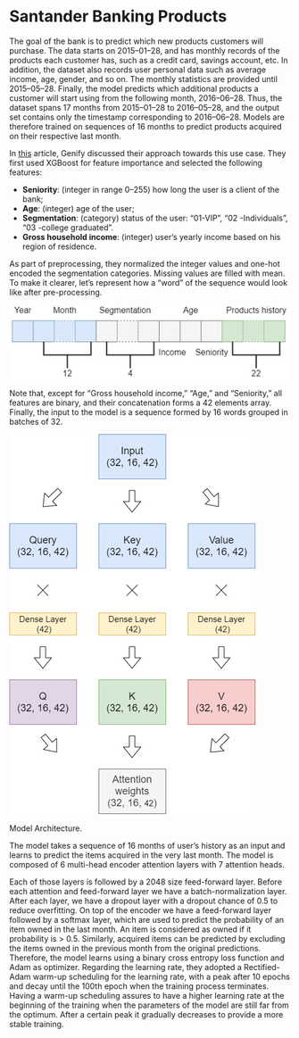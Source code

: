 # Santander Banking Products

The goal of the bank is to predict which new products customers will purchase. The data starts on 2015–01–28, and has monthly records of the products each customer has, such as a credit card, savings account, etc. In addition, the dataset also records user personal data such as average income, age, gender, and so on. The monthly statistics are provided until 2015–05–28. Finally, the model predicts which additional products a customer will start using from the following month, 2016–06–28. Thus, the dataset spans 17 months from 2015–01–28 to 2016–05–28, and the output set contains only the timestamp corresponding to 2016–06–28. Models are therefore trained on sequences of 16 months to predict products acquired on their respective last month.

In [this](https://davideliu.com/2020/12/30/how-genify-used-a-transformer-based-model-to-build-a-recommender-system-that-outperforms-industry-benchmarks/) article, Genify discussed their approach towards this use case. They first used XGBoost for feature importance and selected the following features:

- **Seniority**: (integer in range 0–255) how long the user is a client of the bank;
- **Age**: (integer) age of the user;
- **Segmentation**: (category) status of the user: “01-VIP”, “02 -Individuals”, “03 -college graduated”.
- **Gross household income**: (integer) user’s yearly income based on his region of residence.

As part of preprocessing, they normalized the integer values and one-hot encoded the segmentation categories. Missing values are filled with mean. To make it clearer, let’s represent how a “word” of the sequence would look like after pre-processing.

![Untitled](/img/content-concepts-case-studies-raw-case-studies-santander-banking-products-untitled.png)

Note that, except for “Gross household income,” “Age,” and “Seniority,” all features are binary, and their concatenation forms a 42 elements array. Finally, the input to the model is a sequence formed by 16 words grouped in batches of 32.

![Model Architecture.](/img/content-concepts-case-studies-raw-case-studies-santander-banking-products-untitled-1.png)

Model Architecture.

The model takes a sequence of 16 months of user’s history as an input and learns to predict the items acquired in the very last month. The model is composed of 6 multi-head encoder attention layers with 7 attention heads.

Each of those layers is followed by a 2048 size feed-forward layer. Before each attention and feed-forward layer we have a batch-normalization layer. After each layer, we have a dropout layer with a dropout chance of 0.5 to reduce overfitting. On top of the encoder we have a feed-forward layer followed by a softmax layer, which are used to predict the probability of an item owned in the last month. An item is considered as owned if it probability is > 0.5. Similarly, acquired items can be predicted by excluding the items owned in the previous month from the original predictions. Therefore, the model learns using a binary cross entropy loss function and Adam as optimizer. Regarding the learning rate, they adopted a Rectified-Adam warm-up scheduling for the learning rate, with a peak after 10 epochs and decay until the 100th epoch when the training process terminates. Having a warm-up scheduling assures to have a higher learning rate at the beginning of the training when the parameters of the model are still far from the optimum. After a certain peak it gradually decreases to provide a more stable training.